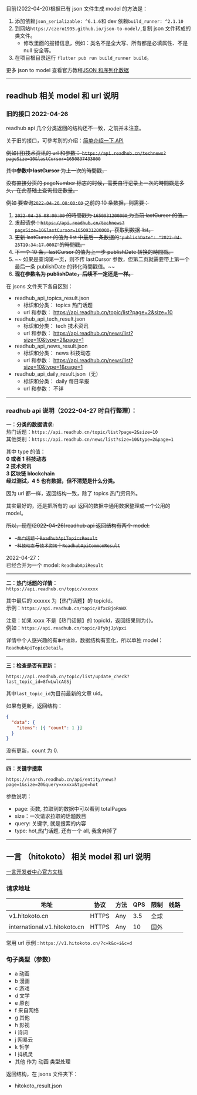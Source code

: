 目前(2022-04-20)根据已有 json 文件生成 model 的方法是：

1. 添加依赖`json_serializable: ^6.1.6`和 dev 依赖`build_runner: ^2.1.10`
2. 到网站`https://czero1995.github.io/json-to-model/`,复制 json 文件转成的类文件。
   - 修改里面的报错信息，例如：类名不是全大写、所有都是必填属性、不是 null 安全等。
3. 在项目根目录运行 `flutter pub run build_runner build`。

更多 json to model 查看官方教程[JSON 和序列化数据](https://flutter.cn/docs/development/data-and-backend/json)

---

## readhub 相关 model 和 url 说明

### 旧的接口 2022-04-26

readhub api 几个分类返回的结构还不一致，之前并未注意。

关于旧的接口，可參考別的介绍：[简单介绍一下 API](https://github.com/wxpcl123/readhub#%E7%AE%80%E5%8D%95%E4%BB%8B%E7%BB%8D%E4%B8%80%E4%B8%8Bapi)

~~例如(旧)技术资讯的 url 和参数： `https://api.readhub.cn/technews?pageSize=10&lastCursor=1650837433000`~~

~~其中**参数中 lastCursor** 为上一次的時間戳，~~

~~没有直接分页的 pageNumber 标志的时候，需要自行记录上一次的時間戳是多久，在此基础上查询指定數量。~~

~~例如 要查询`2022-04-26 08:00:00` 之前的 10 条数据，则需要：~~

1. ~~`2022-04-26 08:00:00` 的時間戳为 `1650931200000`,为当前 lastCursor 的值。~~
2. ~~发起请求：`https://api.readhub.cn/technews?pageSize=10&lastCursor=1650931200000`，获取到数据 list。~~
3. ~~更新 lastCursor 的值为 list 中最后一条数据的`"publishDate": "2022-04-25T19:34:17.000Z"`的時間戳。~~
4. ~~下一个 10 条，lastCursor 的值为上一步 publishDate 转换的時間戳。~~
5. ~~ 如果是查询第一页，则不传 lastCursor 参数，但第二页就需要带上第一个最后一条 publishDate 的转化時間戳值。~~
6. ~~**现在参数名为 publishDate，后续不一定还是一样。**~~

在 jsons 文件夹下各自区别：

- readhub_api_topics_result.json
  - 标识和分类： topics 热门话题
  - url 和参数： https://api.readhub.cn/topic/list?page=2&size=10
- readhub_api_tech_result.json
  - 标识和分类： tech 技术资讯
  - url 和参数： https://api.readhub.cn/news/list?size=10&type=2&page=1
- readhub_api_news_result.json
  - 标识和分类： news 科技动态
  - url 和参数： https://api.readhub.cn/news/list?size=10&type=1&page=1
- readhub_api_daily_result.json（无）
  - 标识和分类： daily 每日早报
  - url 和参数： 不详

---

### readhub api 说明（2022-04-27 时自行整理）：

**一：分类的数据请求:**  
热门话题：`https://api.readhub.cn/topic/list?page=2&size=10`  
其他类别：`https://api.readhub.cn/news/list?size=10&type=2&page=1`

其中 type 的值：  
**0 或者 1 科技动态  
2 技术资讯  
3 区块链 blockchain  
经过测试，4 5 也有数据，但不清楚是什么分类。**

因为 url 都一样，返回结构一致，除了 topics 热门资讯外。

其实最好的，还是把所有的 api 返回的数据中通用数据整理成一个公用的 model。

~~所以，现在(2022-04-26)readhub api 返回结构有两个 model:~~

- ~~-`热门话题`：`ReadhubApiTopicsResult`~~
- ~~-`科技动态`与`技术资讯`：`ReadhubApiCommonResult`~~

2022-04-27：  
已经合并为一个 model: `ReadhubApiResult`

---

**二：热门话题的详情：**  
`https://api.readhub.cn/topic/xxxxxx`

其中最后的 xxxxxx 为【热门话题】的 topicId。  
示例：`https://api.readhub.cn/topic/8fxcBjoRnWX`

注意：如果 xxxx 不是【热门话题】的 topicId，返回结果则为`{}`。  
例如：`https://api.readhub.cn/topic/8fybjJpVpxi`

详情中个人感兴趣的有`事件追踪`，数据结构有变化，所以单独 model：`ReadhubApiTopicDetail`。

---

**三：检查是否有更新：**

`https://api.readhub.cn/topic/list/update_check?last_topic_id=8fwLwlcAGSj`

其中`last_topic_id`为目前最新的文章 uid。

如果有更新，返回结构：

```json
{
  "data": {
    "items": [{ "count": 1 }]
  }
}
```

没有更新，count 为 0.

---

**四：关键字搜索**

`https://search.readhub.cn/api/entity/news?page=1&size=20&query=xxxxx&type=hot`

参数说明：

- page: 页数, 拉取到的数据中可以看到 totalPages
- size：一次请求拉取的话题数目
- query: 关键字, 就是搜索的内容
- type: hot,热门话题, 还有一个 all, 我舍弃掉了

---

## 一言 （hitokoto） 相关 model 和 url 说明

[一言开发者中心官方文档](https://developer.hitokoto.cn/sentence/)

### 请求地址

| 地址                         | 协议  | 方法 | QPS | 限制 | 线路 |
| ---------------------------- | ----- | ---- | --- | ---- | ---- |
| v1.hitokoto.cn               | HTTPS | Any  | 3.5 | 全球 |
| international.v1.hitokoto.cn | HTTPS | Any  | 10  | 国外 |

常用 url 示例 : `https://v1.hitokoto.cn/?c=k&c=i&c=d`

### 句子类型（参数）

- a 动画
- b 漫画
- c 游戏
- d 文学
- e 原创
- f 来自网络
- g 其他
- h 影视
- i 诗词
- j 网易云
- k 哲学
- l 抖机灵
- 其他 作为 动画 类型处理

返回结构，在 jsons 文件夹下：

- hitokoto_result.json
